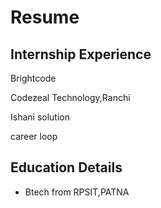 # Resume
## Internship Experience

Brightcode

Codezeal Technology,Ranchi

Ishani solution

career loop

## Education Details

- Btech from RPSIT,PATNA

